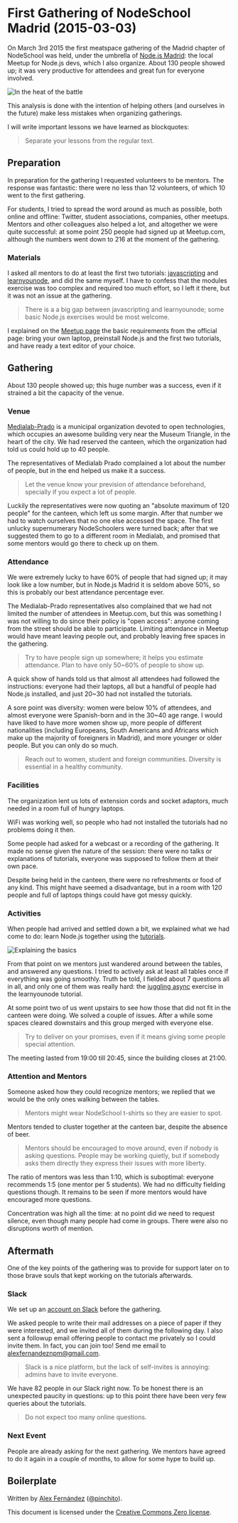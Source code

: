 # First Gathering of NodeSchool Madrid (2015-03-03)

On March 3rd 2015 the first meatspace gathering of the Madrid chapter of NodeSchool was held,
under the umbrella of [Node.js Madrid](http://www.meetup.com/Node-js-Madrid/):
the local Meetup for Node.js devs,
which I also organize.
About 130 people showed up;
it was very productive for attendees and great fun for everyone involved.

![In the heat of the battle](https://raw.githubusercontent.com/nodeschool/madrid/master/img/tables.jpg)

This analysis is done with the intention of helping others (and ourselves in the future)
make less mistakes when organizing gatherings.

I will write important lessons we have learned as blockquotes:

> Separate your lessons from the regular text.

## Preparation

In preparation for the gathering I requested volunteers to be mentors.
The response was fantastic: there were no less than 12 volunteers,
of which 10 went to the first gathering.

For students, I tried to spread the word around as much as possible, both online and offline:
Twitter, student associations, companies, other meetups.
Mentors and other colleagues also helped a lot,
and altogether we were quite successful:
at some point 250 people had signed up at Meetup.com, although the numbers
went down to 216 at the moment of the gathering.

### Materials

I asked all mentors to do at least the first two tutorials:
[javascripting](https://github.com/sethvincent/javascripting)
and [learnyounode](https://github.com/rvagg/learnyounode),
and did the same myself.
I have to confess that the modules exercise was too complex and required too much effort,
so I left it there,
but it was not an issue at the gathering.

> There is a a big gap between javascripting and learnyounode;
> some basic Node.js exercises would be most welcome.

I explained on the [Meetup page](http://www.meetup.com/Node-js-Madrid/events/220356931/)
the basic requirements from the official page:
bring your own laptop,
preinstall Node.js and the first two tutorials,
and have ready a text editor of your choice.

## Gathering

About 130 people showed up;
this huge number was a success, even if it strained a bit the capacity of the venue.

### Venue

[Medialab-Prado](http://medialab-prado.es/) is a municipal organization devoted to open technologies,
which occupies an awesome building very near the Museum Triangle,
in the heart of the city. We had reserved the canteen,
which the organization had told us could hold up to 40 people.

The representatives of Medialab Prado complained a lot about the number of people,
but in the end helped us make it a success.

> Let the venue know your prevision of attendance beforehand,
> specially if you expect a lot of people.

Luckily the representatives were now quoting an "absolute maximum of 120 people" for the canteen,
which left us some margin.
After that number we had to watch ourselves that no one else accessed the space.
The first unlucky supernumerary NodeSchoolers were turned back;
after that we suggested them to go to a different room in Medialab,
and promised that some mentors would go there to check up on them.

### Attendance

We were extremely lucky to have 60% of people that had signed up;
it may look like a low number, but in Node.js Madrid it is seldom above 50%,
so this is probably our best attendance percentage ever.

The Medialab-Prado representatives also complained that we had not limited the number of attendees in Meetup.com,
but this was something I was not willing to do since their policy is
"open access":
anyone coming from the street should be able to participate.
Limiting attendance in Meetup would have meant leaving people out,
and probably leaving free spaces in the gathering.

> Try to have people sign up somewhere; it helps you estimate attendance.
> Plan to have only 50~60% of people to show up.

A quick show of hands told us that almost all attendees had followed the instructions:
everyone had their laptops, all but a handful of people had Node.js installed,
and just 20~30 had not installed the tutorials.

A sore point was diversity: women were below 10% of attendees,
and almost everyone were Spanish-born and in the 30~40 age range.
I would have liked to have more women show up,
more people of different nationalities (including Europeans, South Americans and Africans
which make up the majority of foreigners in Madrid),
and more younger or older people. But you can only do so much.

> Reach out to women, student and foreign communities.
> Diversity is essential in a healthy community.

### Facilities

The organization lent us lots of extension cords and socket adaptors,
much needed in a room full of hungry laptops.

WiFi was working well, so people who had not installed the tutorials had no problems
doing it then.

Some people had asked for a webcast or a recording of the gathering.
It made no sense given the nature of the session:
there were no talks or explanations of tutorials,
everyone was supposed to follow them at their own pace.

Despite being held in the canteen, there were no refreshments or food of any kind.
This might have seemed a disadvantage,
but in a room with 120 people and full of laptops things could have got messy quickly.

### Activities

When people had arrived and settled down a bit, we explained what we had come to do:
learn Node.js together using the [tutorials](http://nodeschool.io/#workshopper-list).

![Explaining the basics](https://raw.githubusercontent.com/nodeschool/madrid/master/img/nodeschool-start.jpeg)

From that point on we mentors just wandered around between the tables, and answered any questions.
I tried to actively ask at least all tables once if everything was going smoothly.
Truth be told, I fielded about 7 questions all in all,
and only one of them was really hard:
the [juggling async](https://github.com/rvagg/learnyounode/blob/master/exercises/juggling_async/problem.md)
exercise in the learnyounode tutorial.

At some point two of us went upstairs to see how those that did not fit in the canteen were doing.
We solved a couple of issues.
After a while some spaces cleared downstairs and this group merged with everyone else.

> Try to deliver on your promises, even if it means giving some people special attention.

The meeting lasted from 19:00 till 20:45, since the building closes at 21:00.

### Attention and Mentors

Someone asked how they could recognize mentors; we replied that we would be
the only ones walking between the tables.

> Mentors might wear NodeSchool t-shirts so they are easier to spot.

Mentors tended to cluster together at the canteen bar, despite the absence of beer.

> Mentors should be encouraged to move around, even if nobody is asking questions.
> People may be working quietly, but if somebody asks them directly
> they express their issues with more liberty.

The ratio of mentors was less than 1:10, which is suboptimal:
everyone recommends 1:5 (one mentor per 5 students).
We had no difficulty fielding questions though.
It remains to be seen if more mentors would have encouraged more questions.

Concentration was high all the time: at no point did we need to request silence,
even though many people had come in groups.
There were also no disruptions worth of mention.

## Aftermath

One of the key points of the gathering was to provide for support later on
to those brave souls that kept working on the tutorials afterwards.

### Slack

We set up an [account on Slack](https://nodeschoolmadrid.slack.com/) before the gathering.

We asked people to write their mail addresses on a piece of paper if they were interested,
and we invited all of them during the following day.
I also sent a followup email offering people to contact me privately so I could invite them.
In fact, you can join too! Send me email to <alexfernandeznpm@gmail.com>.

> Slack is a nice platform, but the lack of self-invites is annoying:
> admins have to invite everyone.

We have 82 people in our Slack right now.
To be honest there is an unexpected paucity in questions:
up to this point there have been very few queries about the tutorials.

> Do not expect too many online questions.

### Next Event

People are already asking for the next gathering. We mentors have agreed
to do it again in a couple of months, to allow for some hype to build up.

## Boilerplate

Written by [Alex Fernández](https://github.com/alexfernandez)
([@pinchito](https://twitter.com/pinchito)).

This document is licensed under the
[Creative Commons Zero license](http://creativecommons.org/publicdomain/zero/1.0/).

